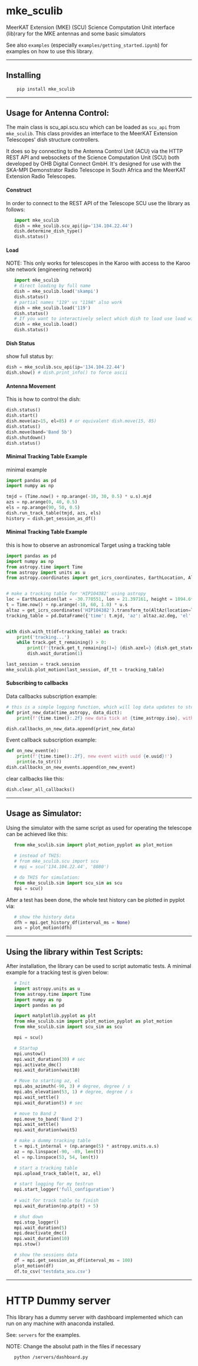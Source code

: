 # mke_sculib

MeerKAT Extension (MKE)
(SCU) Science Computation Unit interface (lib)rary for the MKE antennas and some basic simulators



See also `examples` (especially `examples/getting_started.ipynb`) for examples on how to use this library.

___

## Installing


```bash
    pip install mke_sculib
```
   

---

## Usage for Antenna Control:



The main class is scu_api.scu.scu which can be loaded as `scu_api` from `mke_sculib`. This class provides an interface to the MeerKAT Extension Telescopes' dish structure controllers.

It does so by connecting to the Antenna Control Unit (ACU) via the HTTP REST API and websockets 
of the Science Computation Unit (SCU) both developed by OHB Digital Connect GmbH. 
It's designed for use with the SKA-MPI Demonstrator Radio Telescope in South Africa and the MeerKAT
Extension Radio Telescopes.



#### Construct
In order to connect to the REST API of the Telescope SCU use the library as follows:

```python
   import mke_sculib
   dish = mke_sculib.scu_api(ip='134.104.22.44')
   dish.determine_dish_type()
   dish.status()
```

#### Load

NOTE: This only works for telescopes in the Karoo with access to the Karoo site network (engineering network)

```python
   import mke_sculib
   # direct loading by full name
   dish = mke_sculib.load('skampi')
   dish.status()
   # partial names "119" vs "119A" also work
   dish = mke_sculib.load('119')
   dish.status()
   # If you want to interactively select which dish to load use load withut an antenna_id
   dish = mke_sculib.load()
   dish.status()
```



#### Dish Status

show full status by:
```python
dish = mke_sculib.scu_api(ip='134.104.22.44')
dish.show() # dish.print_info() to force ascii
```


#### Antenna Movement

This is how to control the dish:

```python
dish.status()
dish.start()
dish.move(az=15, el=85) # or equivalent dish.move(15, 85)
dish.status()
dish.move(band='Band 5b')
dish.shutdown()
dish.status()
```

#### Minimal Tracking Table Example

minimal example

```python
import pandas as pd
import numpy as np

tmjd = (Time.now() + np.arange(-10, 30, 0.5) * u.s).mjd
azs = np.arange(0, 40, 0.5)
els = np.arange(90, 50, 0.5)
dish.run_track_table(tmjd, azs, els)
history = dish.get_session_as_df()
```

#### Minimal Tracking Table Example

this is how to observe an astronomical Target using a tracking table

```python
import pandas as pd
import numpy as np
from astropy.time import Time
from astropy import units as u
from astropy.coordinates import get_icrs_coordinates, EarthLocation, AltAz, SkyCoord


# make a tracking table for 'HIP104382' using astropy
loc = EarthLocation(lat = -30.778551, lon = 21.397161, height = 1094.6*u.m)  
t = Time.now() + np.arange(-10, 60, 1.0) * u.s
altaz = get_icrs_coordinates('HIP104382').transform_to(AltAz(location=loc, obstime=t))
tracking_table = pd.DataFrame({'time': t.mjd, 'az': altaz.az.deg, 'el': altaz.alt.deg})


with dish.with_tt(df=tracking_table) as track:
    print('tracking...')
    while track.get_t_remaining() > 0:
        print(f'{track.get_t_remaining()=} {dish.azel=} {dish.get_state()}')
        dish.wait_duration(1)

last_session = track.session
mke_sculib.plot_motion(last_session, df_tt = tracking_table)

```


#### Subscribing to callbacks

Data callbacks subscription example: 

```python
# this is a simple logging function, which will log data updates to stdout
def print_new_data(time_astropy, data_dict):
    print(f'{time.time():.2f} new data tick at {time_astropy.iso}, with data for N={len(data_dict)} channels | {id(data_dict)=}, {sys.getsizeof(data_dict)=}')

dish.callbacks_on_new_data.append(print_new_data)
```

Event callback subscription example:

```python
def on_new_event(e):
    print(f'{time.time():.2f}, new event wiith uuid {e.uuid}!')
    print(e.to_str())
dish.callbacks_on_new_events.append(on_new_event)
```

clear callbacks like this:

```python
dish.clear_all_callbacks()
```



---

## Usage as Simulator:


Using the simulator with the same script as used for operating the telescope can be 
achieved like this:

```python
   from mke_sculib.sim import plot_motion_pyplot as plot_motion
   
   # instead of THIS:
   # from mke_sculib.scu import scu
   # mpi = scu('134.104.22.44', '8080')

   # do THIS for simulation:
   from mke_sculib.sim import scu_sim as scu
   mpi = scu()
```

After a test has been done, the whole test history can be plotted in pyplot via:


```python
   # show the history data
   dfh = mpi.get_history_df(interval_ms = None)
   axs = plot_motion(dfh)
```

___

## Using the library within Test Scripts:


After installation, the library can be used to script automatic tests. A minimal 
example for a tracking test is given below:


```python
   # Init
   import astropy.units as u
   from astropy.time import Time
   import numpy as np
   import pandas as pd

   import matplotlib.pyplot as plt
   from mke_sculib.sim import plot_motion_pyplot as plot_motion
   from mke_sculib.sim import scu_sim as scu

   mpi = scu()

   # Startup 
   mpi.unstow()
   mpi.wait_duration(30) # sec
   mpi.activate_dmc()
   mpi.wait_duration(wait10)

   # Move to starting az, el
   mpi.abs_azimuth(-90, 3) # degree, degree / s
   mpi.abs_elevation(53, 1) # degree, degree / s
   mpi.wait_settle()
   mpi.wait_duration(5) # sec

   # move to Band 2
   mpi.move_to_band('Band 2')
   mpi.wait_settle()
   mpi.wait_duration(wait5)

   # make a dummy tracking table
   t = mpi.t_internal + (np.arange(5) * astropy.units.u.s)
   az = np.linspace(-90, -89, len(t))
   el = np.linspace(53, 54, len(t))

   # start a tracking table
   mpi.upload_track_table(t, az, el)

   # start logging for my testrun
   mpi.start_logger('full_configuration')
   
   # wait for track table to finish
   mpi.wait_duration(np.ptp(t) + 5)

   # shut down
   mpi.stop_logger()
   mpi.wait_duration(5)
   mpi.deactivate_dmc()
   mpi.wait_duration(10)
   mpi.stow()

   # show the sessions data
   df = mpi.get_session_as_df(interval_ms = 100)
   plot_motion(df)
   df.to_csv('testdata_acu.csv')
```


---

# HTTP Dummy server


This library has a dummy server with dashboard implemented which can run on any machine with anaconda installed. 

See: `servers` for the examples. 

NOTE: Change the absolut path in the files if necessary

```bash
   python /servers/dashboard.py
```


